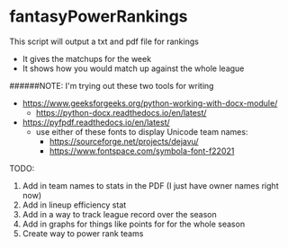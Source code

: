 # fantasyPowerRankings
This script will output a txt and pdf file for rankings

- It gives the matchups for the week
- It shows how you would match up against the whole league

######NOTE: I'm trying out these two tools for writing
- https://www.geeksforgeeks.org/python-working-with-docx-module/
  - https://python-docx.readthedocs.io/en/latest/
- https://pyfpdf.readthedocs.io/en/latest/
  - use either of these fonts to display Unicode team names: 
    - https://sourceforge.net/projects/dejavu/
    - https://www.fontspace.com/symbola-font-f22021

TODO:
1. Add in team names to stats in the PDF (I just have owner names right now)
2. Add in lineup efficiency stat
3. Add in a way to track league record over the season
4. Add in graphs for things like points for for the whole season
5. Create way to power rank teams